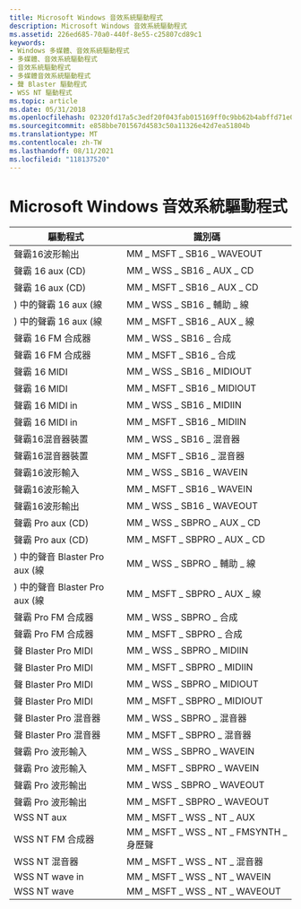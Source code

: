 ```yaml
---
title: Microsoft Windows 音效系統驅動程式
description: Microsoft Windows 音效系統驅動程式
ms.assetid: 226ed685-70a0-440f-8e55-c25807cd89c1
keywords:
- Windows 多媒體、音效系統驅動程式
- 多媒體、音效系統驅動程式
- 音效系統驅動程式
- 多媒體音效系統驅動程式
- 聲 Blaster 驅動程式
- WSS NT 驅動程式
ms.topic: article
ms.date: 05/31/2018
ms.openlocfilehash: 02320fd17a5c3edf20f043fab015169ff0c9bb62b4abffd71e0e66f197f8941e
ms.sourcegitcommit: e858bbe701567d4583c50a11326e42d7ea51804b
ms.translationtype: MT
ms.contentlocale: zh-TW
ms.lasthandoff: 08/11/2021
ms.locfileid: "118137520"
---
```

# <a name="microsoft-windows-sound-system-drivers"></a>Microsoft Windows 音效系統驅動程式



| 驅動程式                            | 識別碼                         |
|-----------------------------------|------------------------------------|
| 聲霸16波形輸出  | MM \_ MSFT \_ SB16 \_ WAVEOUT            |
| 聲霸 16 aux (CD)          | MM \_ WSS \_ SB16 \_ AUX \_ CD             |
| 聲霸 16 aux (CD)          | MM \_ MSFT \_ SB16 \_ AUX \_ CD            |
| ) 中的聲霸 16 aux (線    | MM \_ WSS \_ SB16 \_ 輔助 \_ 線           |
| ) 中的聲霸 16 aux (線    | MM \_ MSFT \_ SB16 \_ AUX \_ 線          |
| 聲霸 16 FM 合成器   | MM \_ WSS \_ SB16 \_ 合成               |
| 聲霸 16 FM 合成器   | MM \_ MSFT \_ SB16 \_ 合成              |
| 聲霸 16 MIDI         | MM \_ WSS \_ SB16 \_ MIDIOUT             |
| 聲霸 16 MIDI         | MM \_ MSFT \_ SB16 \_ MIDIOUT            |
| 聲霸 16 MIDI in          | MM \_ WSS \_ SB16 \_ MIDIIN              |
| 聲霸 16 MIDI in          | MM \_ MSFT \_ SB16 \_ MIDIIN             |
| 聲霸16混音器裝置     | MM \_ WSS \_ SB16 \_ 混音器               |
| 聲霸16混音器裝置     | MM \_ MSFT \_ SB16 \_ 混音器              |
| 聲霸16波形輸入   | MM \_ WSS \_ SB16 \_ WAVEIN              |
| 聲霸16波形輸入   | MM \_ MSFT \_ SB16 \_ WAVEIN             |
| 聲霸16波形輸出  | MM \_ WSS \_ SB16 \_ WAVEOUT             |
| 聲霸 Pro aux (CD)         | MM \_ WSS \_ SBPRO \_ AUX \_ CD            |
| 聲霸 Pro aux (CD)         | MM \_ MSFT \_ SBPRO \_ AUX \_ CD           |
| ) 中的聲音 Blaster Pro aux (線   | MM \_ WSS \_ SBPRO \_ 輔助 \_ 線          |
| ) 中的聲音 Blaster Pro aux (線   | MM \_ MSFT \_ SBPRO \_ AUX \_ 線         |
| 聲霸 Pro FM 合成器  | MM \_ WSS \_ SBPRO \_ 合成              |
| 聲霸 Pro FM 合成器  | MM \_ MSFT \_ SBPRO \_ 合成             |
| 聲 Blaster Pro MIDI         | MM \_ WSS \_ SBPRO \_ MIDIIN             |
| 聲 Blaster Pro MIDI         | MM \_ MSFT \_ SBPRO \_ MIDIIN            |
| 聲 Blaster Pro MIDI        | MM \_ WSS \_ SBPRO \_ MIDIOUT            |
| 聲 Blaster Pro MIDI        | MM \_ MSFT \_ SBPRO \_ MIDIOUT           |
| 聲 Blaster Pro 混音器           | MM \_ WSS \_ SBPRO \_ 混音器              |
| 聲 Blaster Pro 混音器           | MM \_ MSFT \_ SBPRO \_ 混音器             |
| 聲霸 Pro 波形輸入  | MM \_ WSS \_ SBPRO \_ WAVEIN             |
| 聲霸 Pro 波形輸入  | MM \_ MSFT \_ SBPRO \_ WAVEIN            |
| 聲霸 Pro 波形輸出 | MM \_ WSS \_ SBPRO \_ WAVEOUT            |
| 聲霸 Pro 波形輸出 | MM \_ MSFT \_ SBPRO \_ WAVEOUT           |
| WSS NT aux                        | MM \_ MSFT \_ WSS \_ NT \_ AUX             |
| WSS NT FM 合成器             | MM \_ MSFT \_ WSS \_ NT \_ FMSYNTH \_ 身歷聲 |
| WSS NT 混音器                      | MM \_ MSFT \_ WSS \_ NT \_ 混音器           |
| WSS NT wave in                    | MM \_ MSFT \_ WSS \_ NT \_ WAVEIN          |
| WSS NT wave                   | MM \_ MSFT \_ WSS \_ NT \_ WAVEOUT         |



 

 

 





